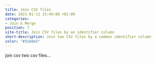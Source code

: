 ```yaml
---
title: Join CSV files
date: 2021-01-11 15:49:00 +01:00
categories:
- Join & Merge
position: 7
site-title: Join CSV files by an identifier column
short-description: Join two CSV files by a common identifier column
color: "#318de5"
---
```


join csv two csv files...